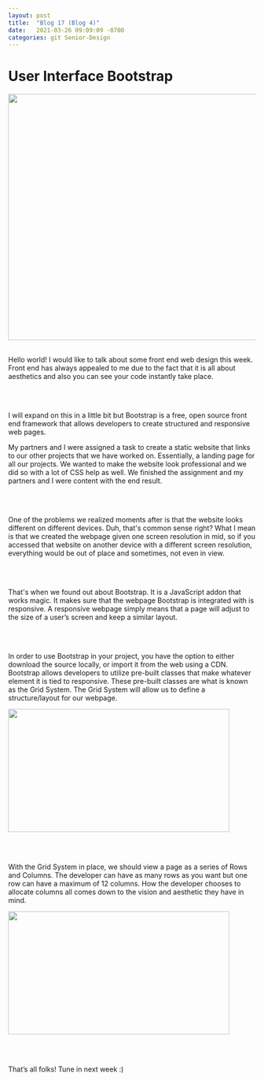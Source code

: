 ```yaml
---
layout: post
title:  "Blog 17 (Blog 4)"
date:   2021-03-26 09:09:09 -0700
categories: git Senior-Design
---
```


<html>
<style>

body {
background-image: url("https://images.unsplash.com/photo-1502239608882-93b729c6af43?ixlib=rb-1.2.1&ixid=eyJhcHBfaWQiOjEyMDd9&w=1000&q=80");
background-size: cover;
background-color:#C0C0C0;
}
html, body, h1, h2, h3, h4, h5, h6, p {
color:white;
}

</style>

<h1>User Interface Bootstrap</h1>

<center> <img src="https://www.tutorialrepublic.com/lib/images/bootstrap-illustration.png" draggable="false" height="500" width="900"> </center> 

<br> 

<p>Hello world! I would like to talk about some front end web design this week. Front end has always appealed to me due to the fact that it is all about aesthetics and also you can see your code instantly take place.</p>

<br> <br>

<p>I will expand on this in a little bit but Bootstrap is a free, open source front end framework that allows developers to create structured and responsive web pages.</p>

<p>My partners and I were assigned a task to create a static website that links to our other projects that we have worked on. Essentially, a landing page for all our projects. We wanted to make the website look professional and we did so with a lot of CSS help as well. We finished the assignment and my partners and I were content with the end result. </p>

<br> <br>

<p>One of the problems we realized moments after is that the website looks different on different devices. Duh, that's common sense right? What I mean is that we created the webpage given one screen resolution in mid, so if you accessed that website on another device with a different screen resolution, everything would be out of place and sometimes, not even in view. </p>

<br> <br>

<p>That's when we found out about Bootstrap. It is a JavaScript addon that works magic. It makes sure that the webpage Bootstrap is integrated with is responsive. A responsive webpage simply means that a page will adjust to the size of a user’s screen and keep a similar layout. </p>

<br> <br>

<p>In order to use Bootstrap in your project, you have the option to either download the source locally, or import it from the web using a CDN. Bootstrap allows developers to utilize pre-built classes that make whatever element it is tied to responsive. These pre-built classes are what is known as the Grid System. The Grid System will allow us to define a structure/layout for our webpage.</p>
<img src="https://i.imgur.com/2v5prQJ.png" draggable="false" height="250" width="450">

<br> <br>

<p>With the Grid System in place, we should view a page as a series of Rows and Columns. The developer can have as many rows as you want but one row can have a maximum of 12 columns. How the developer chooses to allocate columns all comes down to the vision and aesthetic they have in mind.</p>
  <img src="https://csharpcorner.azureedge.net/article/bootstrap-grid-system/Images/1.png" draggable="false" height="250" width="450">

<br> <br>

<p> That’s all folks! Tune in next week :) </p>

</html>


